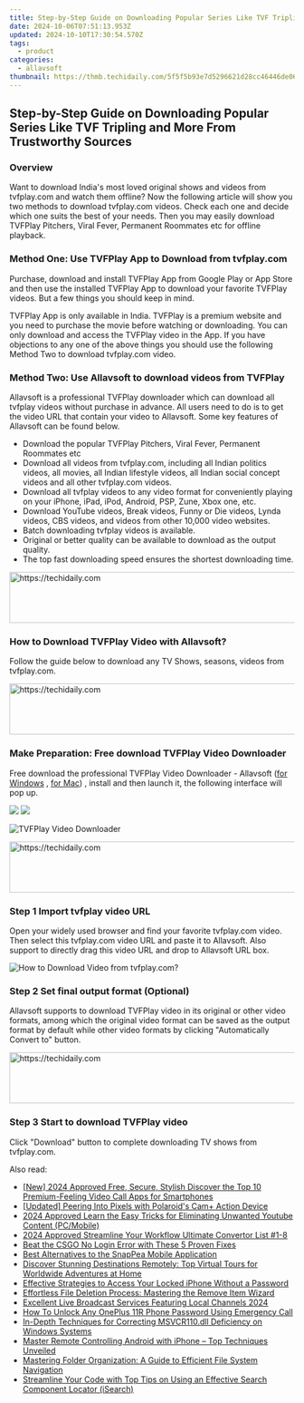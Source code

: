 ```yaml
---
title: Step-by-Step Guide on Downloading Popular Series Like TVF Tripling and More From Trustworthy Sources
date: 2024-10-06T07:51:13.953Z
updated: 2024-10-10T17:30:54.570Z
tags:
  - product
categories:
  - allavsoft
thumbnail: https://thmb.techidaily.com/5f5f5b93e7d5296621d28cc46446de06ad76f2671bd83441f8c16419df01fcdb.jpg
---
```


## Step-by-Step Guide on Downloading Popular Series Like TVF Tripling and More From Trustworthy Sources

### Overview

Want to download India's most loved original shows and videos from tvfplay.com and watch them offline? Now the following article will show you two methods to download tvfplay.com videos. Check each one and decide which one suits the best of your needs. Then you may easily download TVFPlay Pitchers, Viral Fever, Permanent Roommates etc for offline playback.

### Method One: Use TVFPlay App to Download from tvfplay.com

Purchase, download and install TVFPlay App from Google Play or App Store and then use the installed TVFPlay App to download your favorite TVFPlay videos. But a few things you should keep in mind.

TVFPlay App is only available in India. TVFPlay is a premium website and you need to purchase the movie before watching or downloading. You can only download and access the TVFPlay video in the App. If you have objections to any one of the above things you should use the following Method Two to download tvfplay.com video.

### Method Two: Use Allavsoft to download videos from TVFPlay

Allavsoft is a professional TVFPlay downloader which can download all tvfplay videos without purchase in advance. All users need to do is to get the video URL that contain your video to Allavsoft. Some key features of Allavsoft can be found below.

* Download the popular TVFPlay Pitchers, Viral Fever, Permanent Roommates etc
* Download all videos from tvfplay.com, including all Indian politics videos, all movies, all Indian lifestyle videos, all Indian social concept videos and all other tvfplay.com videos.
* Download all tvfplay videos to any video format for conveniently playing on your iPhone, iPad, iPod, Android, PSP, Zune, Xbox one, etc.
* Download YouTube videos, Break videos, Funny or Die videos, Lynda videos, CBS videos, and videos from other 10,000 video websites.
* Batch downloading tvfplay videos is available.
* Original or better quality can be available to download as the output quality.
* The top fast downloading speed ensures the shortest downloading time.

<!-- affiliate ads begin -->
<a href="https://appsumo.8odi.net/c/5597632/2105859/7443" target="_top" id="2105859">
  <img src="//a.impactradius-go.com/display-ad/7443-2105859" border="0" alt="https://techidaily.com" width="728" height="90"/>
</a>
<img height="0" width="0" src="https://appsumo.8odi.net/i/5597632/2105859/7443" style="position:absolute;visibility:hidden;" border="0" />
<!-- affiliate ads end -->

### How to Download TVFPlay Video with Allavsoft?

Follow the guide below to download any TV Shows, seasons, videos from tvfplay.com.

<!-- affiliate ads begin -->
<a href="https://aligracehair.sjv.io/c/5597632/2012434/19272" target="_top" id="2012434">
  <img src="//a.impactradius-go.com/display-ad/19272-2012434" border="0" alt="https://techidaily.com" width="728" height="90"/>
</a>
<img height="0" width="0" src="https://aligracehair.sjv.io/i/5597632/2012434/19272" style="position:absolute;visibility:hidden;" border="0" />
<!-- affiliate ads end -->

### Make Preparation: Free download TVFPlay Video Downloader

Free download the professional TVFPlay Video Downloader - Allavsoft ([for Windows](https://tools.techidaily.com/allavsoft/products/) , [for Mac](https://tools.techidaily.com/allavsoft/products/)) , install and then launch it, the following interface will pop up.

[![](https://www.allavsoft.com/how-to/../images/how-to/free-download-win.jpg)](https://tools.techidaily.com/allavsoft/products/) [![](https://www.allavsoft.com/how-to/../images/how-to/free-download-mac.jpg)](https://tools.techidaily.com/allavsoft/products/)

![TVFPlay Video Downloader](https://www.allavsoft.com/how-to/../images/allavsoft/screen-shot-600.jpg)

<!-- affiliate ads begin -->
<a href="https://appsumo.8odi.net/c/5597632/2151883/7443" target="_top" id="2151883">
  <img src="//a.impactradius-go.com/display-ad/7443-2151883" border="0" alt="https://techidaily.com" width="728" height="90"/>
</a>
<img height="0" width="0" src="https://appsumo.8odi.net/i/5597632/2151883/7443" style="position:absolute;visibility:hidden;" border="0" />
<!-- affiliate ads end -->

### Step 1 Import tvfplay video URL

Open your widely used browser and find your favorite tvfplay.com video. Then select this tvfplay.com video URL and paste it to Allavsoft. Also support to directly drag this video URL and drop to Allavsoft URL box.

![How to Download Video from tvfplay.com?](https://www.allavsoft.com/how-to/../images/how-to/download-rtmp-video/download-rtmp-video.jpg)

### Step 2 Set final output format (Optional)

Allavsoft supports to download TVFPlay video in its original or other video formats, among which the original video format can be saved as the output format by default while other video formats by clicking "Automatically Convert to" button.

<!-- affiliate ads begin -->
<a href="https://aligracehair.sjv.io/c/5597632/1997695/19272" target="_top" id="1997695">
  <img src="//a.impactradius-go.com/display-ad/19272-1997695" border="0" alt="https://techidaily.com" width="728" height="90"/>
</a>
<img height="0" width="0" src="https://aligracehair.sjv.io/i/5597632/1997695/19272" style="position:absolute;visibility:hidden;" border="0" />
<!-- affiliate ads end -->

### Step 3 Start to download TVFPlay video

Click "Download" button to complete downloading TV shows from tvfplay.com.

<ins class="adsbygoogle"
     style="display:block"
     data-ad-format="autorelaxed"
     data-ad-client="ca-pub-7571918770474297"
     data-ad-slot="1223367746"></ins>

<ins class="adsbygoogle"
     style="display:block"
     data-ad-client="ca-pub-7571918770474297"
     data-ad-slot="8358498916"
     data-ad-format="auto"
     data-full-width-responsive="true"></ins>

<span class="atpl-alsoreadstyle">Also read:</span>
<div><ul>
<li><a href="https://screen-sharing-recording.techidaily.com/new-2024-approved-free-secure-stylish-discover-the-top-10-premium-feeling-video-call-apps-for-smartphones/"><u>[New] 2024 Approved Free, Secure, Stylish Discover the Top 10 Premium-Feeling Video Call Apps for Smartphones</u></a></li>
<li><a href="https://extra-skills.techidaily.com/updated-peering-into-pixels-with-polaroids-camplus-action-device/"><u>[Updated] Peering Into Pixels with Polaroid's Cam+ Action Device</u></a></li>
<li><a href="https://youtube-data.techidaily.com/approved-learn-the-easy-tricks-for-eliminating-unwanted-youtube-content-pcmobile/"><u>2024 Approved Learn the Easy Tricks for Eliminating Unwanted Youtube Content (PC/Mobile)</u></a></li>
<li><a href="https://fox-boxes.techidaily.com/2024-approved-streamline-your-workflow-ultimate-convertor-list-1-8/"><u>2024 Approved Streamline Your Workflow Ultimate Convertor List #1-8</u></a></li>
<li><a href="https://win-blog.techidaily.com/beat-the-csgo-no-login-error-with-these-5-proven-fixes/"><u>Beat the CSGO No Login Error with These 5 Proven Fixes</u></a></li>
<li><a href="https://fox-place.techidaily.com/best-alternatives-to-the-snappea-mobile-application/"><u>Best Alternatives to the SnapPea Mobile Application</u></a></li>
<li><a href="https://fox-place.techidaily.com/discover-stunning-destinations-remotely-top-virtual-tours-for-worldwide-adventures-at-home/"><u>Discover Stunning Destinations Remotely: Top Virtual Tours for Worldwide Adventures at Home</u></a></li>
<li><a href="https://fox-place.techidaily.com/effective-strategies-to-access-your-locked-iphone-without-a-password/"><u>Effective Strategies to Access Your Locked iPhone Without a Password</u></a></li>
<li><a href="https://fox-place.techidaily.com/effortless-file-deletion-process-mastering-the-remove-item-wizard/"><u>Effortless File Deletion Process: Mastering the Remove Item Wizard</u></a></li>
<li><a href="https://fox-http.techidaily.com/excellent-live-broadcast-services-featuring-local-channels-2024/"><u>Excellent Live Broadcast Services Featuring Local Channels 2024</u></a></li>
<li><a href="https://easy-unlock-android.techidaily.com/how-to-unlock-any-oneplus-11r-phone-password-using-emergency-call-by-drfone-android/"><u>How To Unlock Any OnePlus 11R Phone Password Using Emergency Call</u></a></li>
<li><a href="https://win-howtos.techidaily.com/in-depth-techniques-for-correcting-msvcr110dll-deficiency-on-windows-systems/"><u>In-Depth Techniques for Correcting MSVCR110.dll Deficiency on Windows Systems</u></a></li>
<li><a href="https://fox-place.techidaily.com/master-remote-controlling-android-with-iphone-top-techniques-unveiled/"><u>Master Remote Controlling Android with iPhone – Top Techniques Unveiled</u></a></li>
<li><a href="https://fox-place.techidaily.com/mastering-folder-organization-a-guide-to-efficient-file-system-navigation/"><u>Mastering Folder Organization: A Guide to Efficient File System Navigation</u></a></li>
<li><a href="https://fox-place.techidaily.com/streamline-your-code-with-top-tips-on-using-an-effective-search-component-locator-isearch/"><u>Streamline Your Code with Top Tips on Using an Effective Search Component Locator (iSearch)</u></a></li>
</ul></div>

